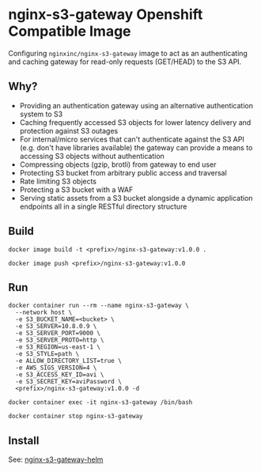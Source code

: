 # nginx-s3-gateway Openshift Compatible Image

Configuring `nginxinc/nginx-s3-gateway` image to act as an authenticating and caching gateway for read-only requests (GET/HEAD) to the S3 API.

## Why?

* Providing an authentication gateway using an alternative authentication system to S3
* Caching frequently accessed S3 objects for lower latency delivery and protection against S3 outages
* For internal/micro services that can't authenticate against the S3 API (e.g. don't have libraries available) the gateway can provide a means to accessing S3 objects without authentication
* Compressing objects (gzip, brotli) from gateway to end user
* Protecting S3 bucket from arbitrary public access and traversal
* Rate limiting S3 objects
* Protecting a S3 bucket with a WAF
* Serving static assets from a S3 bucket alongside a dynamic application endpoints all in a single RESTful directory structure

## Build

```
docker image build -t <prefix>/nginx-s3-gateway:v1.0.0 .
```

```
docker image push <prefix>/nginx-s3-gateway:v1.0.0
```

## Run

```
docker container run --rm --name nginx-s3-gateway \
  --network host \
  -e S3_BUCKET_NAME=<bucket> \
  -e S3_SERVER=10.8.0.9 \
  -e S3_SERVER_PORT=9000 \
  -e S3_SERVER_PROTO=http \
  -e S3_REGION=us-east-1 \
  -e S3_STYLE=path \
  -e ALLOW_DIRECTORY_LIST=true \
  -e AWS_SIGS_VERSION=4 \
  -e S3_ACCESS_KEY_ID=avi \
  -e S3_SECRET_KEY=aviPassword \
  <prefix>/nginx-s3-gateway:v1.0.0 -d
```

```
docker container exec -it nginx-s3-gateway /bin/bash
```

```
docker container stop nginx-s3-gateway
```

## Install

See: [nginx-s3-gateway-helm](https://github.com/MapColonies/nginx-s3-gateway-helm)